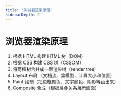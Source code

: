 ```yaml
---
title: "浏览器渲染原理"
sidebarDepth: 2
---
```


# 浏览器渲染原理

1.  根据 HTML 构建 HTML 树（DOM）
2.  根据 CSS 构建 CSS 树（CSSOM）
3.  将两棵树合并成一颗渲染树（render tree)
4.  Layout 布局 （文档流、盒模型、计算大小和位置）
5.  Paint 绘制（把边框颜色、文字颜色、阴影等画出来）
6.  Composite 合成（根据层叠关系展示画面）
